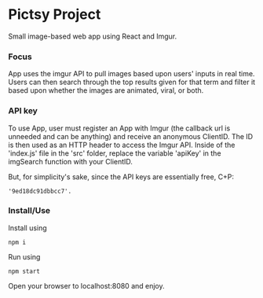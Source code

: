 # Pictsy Project

Small image-based web app using React and Imgur.

### Focus

App uses the imgur API to pull images based upon users' inputs in real time.  Users can then search through the top results given for that term and filter it based upon whether the images are animated, viral, or both.

### API key

To use App, user must register an App with Imgur (the callback url is unneeded and can be anything) and receive  an anonymous ClientID.  The ID is then used as an HTTP header to access the Imgur API.  Inside of the 'index.js' file in the 'src' folder, replace the variable 'apiKey' in the imgSearch function with your ClientID.

But, for simplicity's sake, since the API keys are essentially free, C+P:

```
'9ed18dc91dbbcc7'.
```

### Install/Use

Install using

```
npm i
```

Run using

```
npm start
```

Open your browser to localhost:8080 and enjoy.